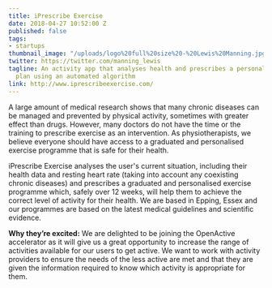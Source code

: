 ```yaml
---
title: iPrescribe Exercise
date: 2018-04-27 10:52:00 Z
published: false
tags:
- startups
thumbnail_image: "/uploads/logo%20full%20size%20-%20Lewis%20Manning.jpg"
twitter: https://twitter.com/manning_lewis
tagline: An activity app that analyses health and prescribes a personalised exercise
  plan using an automated algorithm
link: http://www.iprescribeexercise.com/
---
```


A large amount of medical research shows that many chronic diseases can be managed and prevented by physical activity, sometimes with greater effect than drugs. However, many doctors do not have the time or the training to prescribe exercise as an intervention. As physiotherapists, we believe everyone should have access to a graduated and personalised exercise programme that is safe for their health. 

iPrescribe Exercise analyses the user's current situation, including their health data and resting heart rate (taking into account any coexisting chronic diseases) and prescribes a graduated and personalised exercise programme which, safely over 12 weeks, will help them to achieve the correct level of activity for their health. We are based in Epping, Essex and our programmes are based on the latest medical guidelines and scientific evidence.

**Why they’re excited:** We are delighted to be joining the OpenActive accelerator as it will give us a great opportunity to increase the range of activities available for our users to get active. We want to work with activity providers to ensure the needs of the less active are met and that they are given the information required to know which activity is appropriate for them.